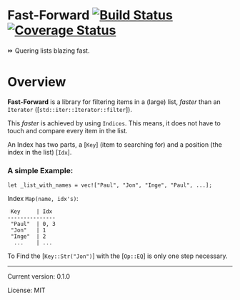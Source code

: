 # Fast-Forward [![Build Status]][Build Action] [![Coverage Status]][Coverage Action]

[Build Status]: https://github.com/lima1909/fast-forward/actions/workflows/continuous_integration.yml/badge.svg
[Build Action]: https://github.com/lima1909/fast-forward/actions
[Coverage Status]: https://codecov.io/gh/lima1909/fast-forward/branch/main/graph/badge.svg?token=VO3VV8BFLN
[Coverage Action]: https://codecov.io/gh/lima1909/fast-forward


⏩ Quering lists blazing fast.

# Overview

**Fast-Forward** is a library for filtering items in a (large) list, _faster_ than an `Iterator` ([`std::iter::Iterator::filter`]).

This _faster_ is achieved  by using `Indices`. This means, it does not have to touch and compare every item in the list.

An Index has two parts, a [`Key`] (item to searching for) and a position (the index in the list) [`Idx`].

### A simple Example:

```
let _list_with_names = vec!["Paul", "Jon", "Inge", "Paul", ...];
```

Index `Map(name, idx's)`:

```
 Key     | Idx
---------------
 "Paul"  | 0, 3
 "Jon"   | 1
 "Inge"  | 2
  ...    | ...
```

To Find the [`Key::Str("Jon")`] with the [`Op::EQ`] is only one step necessary.


<hr>
Current version: 0.1.0

License: MIT
